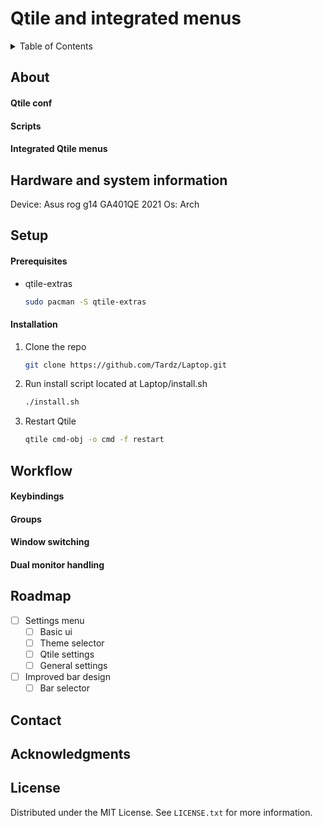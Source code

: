 <a name="readme-top"></a>
<!-- ABOUT THE PROJECT -->
# Qtile and integrated menus
<!-- TABLE OF CONTENTS -->
<details>
  <summary>Table of Contents</summary>
  <ol>
    <li>
      <a href="#About">About</a>
      <ul>
        <li><a href="#qtile-conf">Qtile conf</a></li>
        <li><a href="#scripts">Scripts</a></li>
        <li><a href="#menus">Integrated Qtile menus</a></li>
      </ul>
    </li>
    <li><a href="#Hardware-and-system-information">Hardware and system information</a></li>
    <li>
      <a href="#getting-started">Setup</a>
      <ul>
        <li><a href="#prerequisites">Prerequisites</a></li>
        <li><a href="#installation">Installation</a></li>
      </ul>
    </li>
    <li>
      <a href="#workflow">Workflow</a>
      <ul>
        <li><a href="#keybindings">Keybindings</a></li>
        <li><a href="#groups">Groups</a></li>
        <li><a href="#window-switching">Window switching</a></li>
        <li><a href="#dual-monitor-handling">Dual monitor handling</a></li>
      </ul>
    </li>
    <li><a href="#roadmap">Roadmap</a></li>
    <li><a href="#license">License</a></li>
    <li><a href="#contact">Contact</a></li>
    <li><a href="#acknowledgments">Acknowledgments</a></li>
  </ol>
</details>


## About

#### Qtile conf

#### Scripts

#### Integrated Qtile menus

## Hardware and system information

Device: Asus rog g14 GA401QE 2021
Os: Arch










## Setup

#### Prerequisites
* qtile-extras

   ```sh
   sudo pacman -S qtile-extras
   ```

#### Installation 
1. Clone the repo

   ```sh
   git clone https://github.com/Tardz/Laptop.git
   ```
   
2. Run install script located at Laptop/install.sh
   
   ```sh
   ./install.sh
   ```
   
3. Restart Qtile
   
   ```sh
   qtile cmd-obj -o cmd -f restart
   ```

<!-- USAGE EXAMPLES -->
## Workflow

#### Keybindings
#### Groups
#### Window switching
#### Dual monitor handling

<!-- ROADMAP -->
## Roadmap

- [ ] Settings menu
    - [ ] Basic ui
    - [ ] Theme selector
    - [ ] Qtile settings
    - [ ] General settings

- [ ] Improved bar design
    - [ ] Bar selector

<!-- CONTACT -->
## Contact

<!-- ACKNOWLEDGMENTS -->
## Acknowledgments

<!-- LICENSE -->
## License

Distributed under the MIT License. See `LICENSE.txt` for more information.

